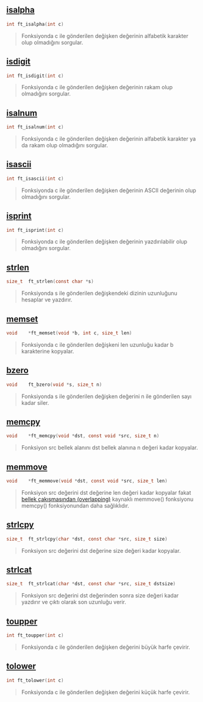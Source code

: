 ## [isalpha](https://github.com/akifdora/42kocaeli_cursus/blob/main/libft/ft_isalpha.c) ##
```c
int	ft_isalpha(int c)
```
> Fonksiyonda c ile gönderilen değişken değerinin alfabetik karakter olup olmadığını sorgular.

## [isdigit](https://github.com/akifdora/42kocaeli_cursus/blob/main/libft/ft_isdigit.c) ##
```c
int	ft_isdigit(int c)
```
> Fonksiyonda c ile gönderilen değişken değerinin rakam olup olmadığını sorgular.

## [isalnum](https://github.com/akifdora/42kocaeli_cursus/blob/main/libft/ft_isalnum.c) ##
```c
int	ft_isalnum(int c)
```
> Fonksiyonda c ile gönderilen değişken değerinin alfabetik karakter ya da rakam olup olmadığını sorgular.

## [isascii](https://github.com/akifdora/42kocaeli_cursus/blob/main/libft/ft_isascii.c) ##
```c
int	ft_isascii(int c)
```
> Fonksiyonda c ile gönderilen değişken değerinin ASCII değerinin olup olmadığını sorgular.

## [isprint](https://github.com/akifdora/42kocaeli_cursus/blob/main/libft/ft_isprint.c) ##
```c
int	ft_isprint(int c)
```
> Fonksiyonda c ile gönderilen değişken değerinin yazdırılabilir olup olmadığını sorgular.

## [strlen](https://github.com/akifdora/42kocaeli_cursus/blob/main/libft/ft_strlen.c) ##
```c
size_t	ft_strlen(const char *s)
```
> Fonksiyonda s ile gönderilen değişkendeki dizinin uzunluğunu hesaplar ve yazdırır.

## [memset](https://github.com/akifdora/42kocaeli_cursus/blob/main/libft/ft_memset.c) ##
```c
void	*ft_memset(void *b, int c, size_t len)
```
> Fonksiyonda c ile gönderilen değişkeni len uzunluğu kadar b karakterine kopyalar.

## [bzero](https://github.com/akifdora/42kocaeli_cursus/blob/main/libft/ft_bzero.c) ##
```c
void	ft_bzero(void *s, size_t n)
```
> Fonksiyonda s ile gönderilen değişken değerini n ile gönderilen sayı kadar siler.

## [memcpy](https://github.com/akifdora/42kocaeli_cursus/blob/main/libft/ft_memcpy.c) ##
```c
void	*ft_memcpy(void *dst, const void *src, size_t n)
```
> Fonksiyon src bellek alanını dst bellek alanına n değeri kadar kopyalar.

## [memmove](https://github.com/akifdora/42kocaeli_cursus/blob/main/libft/ft_memmove.c) ##
```c
void	*ft_memmove(void *dst, const void *src, size_t len)
```
> Fonksiyon src değerini dst değerine len değeri kadar kopyalar fakat [bellek çakışmasından (overlapping)](https://github.com/akifdora/42kocaeli_cursus/blob/main/libft/notes/README.md#bellek-%C3%A7ak%C4%B1%C5%9Fmas%C4%B1-overlapping) kaynaklı memmove() fonksiyonu memcpy() fonksiyonundan daha sağlıklıdır.

## [strlcpy](https://github.com/akifdora/42kocaeli_cursus/blob/main/libft/ft_strlcpy.c) ##
```c
size_t	ft_strlcpy(char *dst, const char *src, size_t size)
```
> Fonksiyon src değerini dst değerine size değeri kadar kopyalar.

## [strlcat](https://github.com/akifdora/42kocaeli_cursus/blob/main/libft/ft_strlcat.c) ##
```c
size_t	ft_strlcat(char	*dst, const char *src, size_t dstsize)
```
> Fonksiyon src değerini dst değerinden sonra size değeri kadar yazdırır ve çıktı olarak son uzunluğu verir.

## [toupper](https://github.com/akifdora/42kocaeli_cursus/blob/main/libft/ft_toupper.c) ##
```c
int	ft_toupper(int c)
```
> Fonksiyonda c ile gönderilen değişken değerini büyük harfe çevirir.

## [tolower](https://github.com/akifdora/42kocaeli_cursus/blob/main/libft/ft_tolower.c) ##
```c
int	ft_tolower(int c)
```
> Fonksiyonda c ile gönderilen değişken değerini küçük harfe çevirir.
